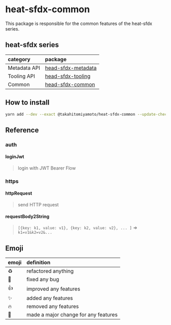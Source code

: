 # heat-sfdx-common

This package is responsible for the common features of the heat-sfdx series.

## heat-sfdx series

| category     | package                |
| :----------- | :--------------------- |
| Metadata API | [head-sfdx-metadata]() |
| Tooling API  | [head-sfdx-tooling]()  |
| Common       | [head-sfdx-common]()   |

## How to install

```sh
yarn add --dev --exact @takahitomiyamoto/heat-sfdx-common --update-checksums
```

## Reference

### auth

#### loginJwt

> login with JWT Bearer Flow

### https

#### httpRequest

> send HTTP request

#### requestBody2String

> `[{key: k1, value: v1}, {key: k2, value: v2}, ... ]` => `k1=v1&k2=v2&...`

## Emoji

| emoji      | definition                           |
| :--------- | :----------------------------------- |
| :recycle:  | refactored anything                  |
| :bug:      | fixed any bug                        |
| :+1:       | improved any features                |
| :sparkles: | added any features                   |
| :fire:     | removed any features                 |
| :tada:     | made a major change for any features |
